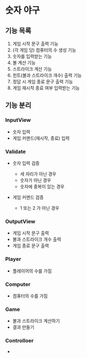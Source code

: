 # 숫자 야구

## 기능 목록

1. 게임 시작 문구 출력 기능
2. (각 게임 당) 컴퓨터의 수 생성 기능
3. 숫자를 입력받는 기능
4. 볼 계산 기능
5. 스트라이크 계산 기능
6. 힌트(볼과 스트라이크 개수) 출력 기능
7. 정답 시 게임 종료 문구 출력 기능
8. 게임 재시작 종료 여부 입력받는 기능

## 기능 분리

### InputView

- 숫자 입력
- 게임 커맨드(재시작, 종료) 입력

### Validate

- 숫자 입력 검증

  - 세 자리가 아닌 경우
  - 숫자가 아닌 경우
  - 숫자에 중복이 있는 경우

- 게임 커맨드 검증
  - 1 또는 2 가 아닌 경우

### OutputView

- 게임 시작 문구 출력
- 볼과 스트라이크 개수 출력
- 게임 종료 문구 출력

### Player

- 플레이어의 수를 가짐

### Computer

- 컴퓨터의 수를 가짐

### Game

- 볼과 스트라이크 계산하기
- 결과 만들기

### Controlloer

-

